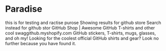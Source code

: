 # Paradise
this is for testing and ractise purose
Showing results for github store
Search instead for github stor
GitHub Shop | Awesome GitHub T-shirts and other cool swaggithub.myshopify.com
GitHub stickers, T-shirts, mugs, glasses, and oh my! Looking for the coolest official GitHub shirts and gear? Look no further because you have found it.
